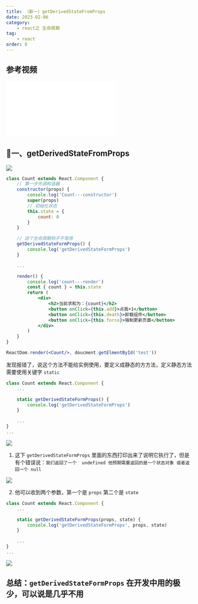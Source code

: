 ```yaml
---
title: （新一）getDerivedStateFromProps
date: 2023-02-06
category:
    - react之 生命周期
tag: 
    - react
order: 8
---
```


## 参考视频
<iframe src="//player.bilibili.com/player.html?aid=798144910&bvid=BV1wy4y1D7JT&cid=266612115&page=44" scrolling="no" border="0" frameborder="no" framespacing="0" allowfullscreen="true"> </iframe>

## 🐷一、getDerivedStateFromProps

![](https://image.zswei.xyz/img/202302052152141.png)

```jsx
class Count extends React.Component {
    // 第一步先调构造器
    constructor(props) {
        console.log('Count---constructor')
        super(props)
        // 初始化状态
        this.state = {
            count: 0
        }
    }

    // 这个生命周期钩子不常用
    getDerivedStateFormProps() {
        console.log('getDerivedStateFormProps')
    }

    ...

    render() {
        console.log('count---render')
        const { count } = this.state
        return (
            <div>
                <h2>当前求和为：{count}</h2>
                <button onClick={this.add}>点我+1</button>
                <button onClick={this.death}>卸载组件</button>
                <button onClick={this.force}>强制更新页面</button>
            </div>
        )
    }
}

ReactDom.render(<Count/>, doucment.getElmentById('test'))
```

发现报错了，说这个方法不能给实例使用，要定义成静态的方方法，定义静态方法需要使用关键字 `static` 
```js
class Count extends React.Component {
    ...

    static getDerivedStateFormProps() {
        console.log('getDerivedStateFormProps')
    }

    ...
}
...
```

![](https://image.zswei.xyz/img/202302132236736.png)


1. 这下 `getDerivedStateFormProps` 里面的东西打印出来了说明它执行了，但是有个错误说：`我们返回了一个  undefined 他预期需要返回的是一个状态对象 或者返回一个 null`

![](https://image.zswei.xyz/img/202302132238789.png)


2. 他可以收到两个参数，第一个是 `props` 第二个是 `state`
```js
class Count extends React.Component {
    ...

    static getDerivedStateFormProps(props, state) {
        console.log('getDerivedStateFormProps', props, state)
    }

    ...
}
...
```

![](https://image.zswei.xyz/img/202302142211006.png)


## 总结：`getDerivedStateFormProps` 在开发中用的极少，可以说是几乎不用